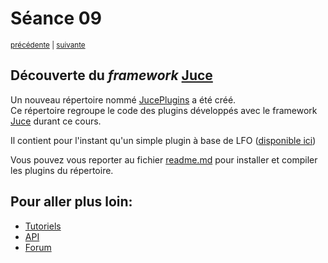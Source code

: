# Séance 09

<p><sup><a href="../s08">précédente</a> | <a href="../s10">suivante</a></sup></p>

## Découverte du *framework* [Juce](https://www.juce.com/)

Un nouveau répertoire nommé [JucePlugins](https://github.com/paccpp/JucePlugins) a été créé.  
Ce répertoire regroupe le code des plugins développés avec le framework [Juce](https://www.juce.com/) durant ce cours.

Il contient pour l'instant qu'un simple plugin à base de LFO ([disponible ici](https://github.com/paccpp/JucePlugins/tree/master/AmplitudeModulation))

Vous pouvez vous reporter au fichier [readme.md](https://github.com/paccpp/JucePlugins) pour installer et compiler les plugins du répertoire.

## Pour aller plus loin:

- [Tutoriels](https://www.juce.com/tutorials)
- [API](https://www.juce.com/doc/classes)
- [Forum](https://forum.juce.com/)
